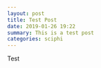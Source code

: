 ```yaml
---
layout: post
title: Test Post
date: 2019-01-26 19:22
summary: This is a test post
categories: sciphi
---
```


Test